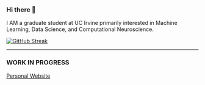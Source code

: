 ### Hi there 👋

I AM a graduate student at UC Irvine primarily interested in Machine Learning, Data Science, and Computational Neuroscience.



[![GitHub Streak](https://streak-stats.demolab.com?user=zslrmhb)](https://git.io/streak-stats)

---

### WORK IN PROGRESS
[Personal Website](https://github.com/zslrmhb/zslrmhb.github.io)
<!--
**zslrmhb/zslrmhb** is a ✨ _special_ ✨ repository because its `README.md` (this file) appears on your GitHub profile.

Here are some ideas to get you started:

- 🔭 I’m currently working on ...
- 🌱 I’m currently learning ...
- 👯 I’m looking to collaborate on ...
- 🤔 I’m looking for help with ...
- 💬 Ask me about ...
- 📫 How to reach me: ...
- 😄 Pronouns: ...
- ⚡ Fun fact: ...
-->
